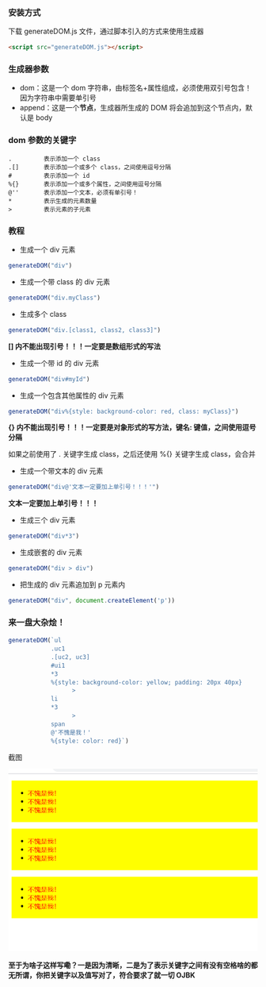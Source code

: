 ### 安装方式
下载 generateDOM.js 文件，通过脚本引入的方式来使用生成器
```html
<script src="generateDOM.js"></script>
```

### 生成器参数
- dom：这是一个 dom 字符串，由标签名+属性组成，必须使用双引号包含！因为字符串中需要单引号
- append：这是一个**节点**，生成器所生成的 DOM 将会追加到这个节点内，默认是 body

### dom 参数的关键字
```
.         表示添加一个 class
.[]       表示添加一个或多个 class，之间使用逗号分隔
#         表示添加一个 id
%{}       表示添加一个或多个属性，之间使用逗号分隔
@''       表示添加一个文本，必须有单引号！
*         表示生成的元素数量
>         表示元素的子元素
```

### 教程
- 生成一个 div 元素
```javascript
generateDOM("div")
```

- 生成一个带 class 的 div 元素
```javascript
generateDOM("div.myClass")
```

- 生成多个 class
```javascript
generateDOM("div.[class1, class2, class3]")
```
**[] 内不能出现引号！！！一定要是数组形式的写法**

- 生成一个带 id 的 div 元素
```javascript
generateDOM("div#myId")
```

- 生成一个包含其他属性的 div 元素
```javascript
generateDOM("div%{style: background-color: red, class: myClass}")
```
**{} 内不能出现引号！！！一定要是对象形式的写方法，键名: 键值，之间使用逗号分隔**

如果之前使用了 . 关键字生成 class，之后还使用 %{} 关键字生成 class，会合并

- 生成一个带文本的 div 元素
```javascript
generateDOM("div@'文本一定要加上单引号！！！'")
```
**文本一定要加上单引号！！！**

- 生成三个 div 元素
```javascript
generateDOM("div*3")
```

- 生成嵌套的 div 元素
```javascript
generateDOM("div > div")
```

- 把生成的 div 元素追加到 p 元素内
```javascript
generateDOM("div", document.createElement('p'))
```

### 来一盘大杂烩！
```javascript
generateDOM(`ul
            .uc1
            .[uc2, uc3]
            #ui1
            *3
            %{style: background-color: yellow; padding: 20px 40px}
                  >
            li
            *3
                  >
            span
            @'不愧是我！'
            %{style: color: red}`)
```

截图

![alt 成品](./img.png)

**至于为啥子这样写嘞？一是因为清晰，二是为了表示关键字之间有没有空格啥的都无所谓，你把关键字以及值写对了，符合要求了就一切 OJBK**
